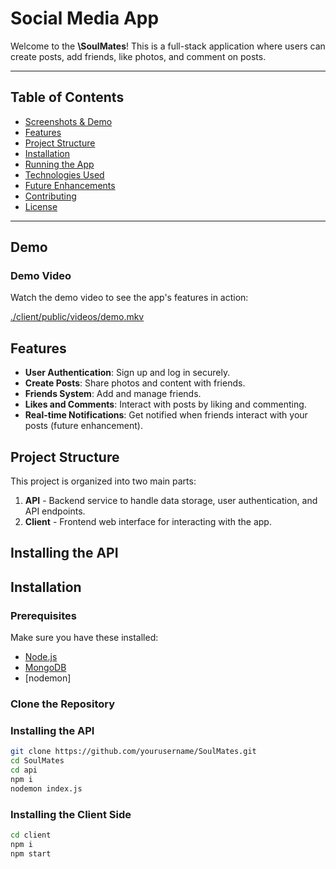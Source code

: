 # Social Media App

Welcome to the **\SoulMates**! This is a full-stack application where users can create posts, add friends, like photos, and comment on posts.

---

## Table of Contents

- [Screenshots & Demo](#screenshots--demo) 
- [Features](#features)
- [Project Structure](#project-structure)
- [Installation](#installation)
- [Running the App](#running-the-app)
- [Technologies Used](#technologies-used)
- [Future Enhancements](#future-enhancements)
- [Contributing](#contributing)
- [License](#license)

---

## Demo

### Demo Video

Watch the demo video to see the app's features in action:

[./client/public/videos/demo.mkv](https://github.com/user-attachments/assets/459b156f-62d4-405e-9a85-95313b3f50fb)

## Features

- **User Authentication**: Sign up and log in securely.
- **Create Posts**: Share photos and content with friends.
- **Friends System**: Add and manage friends.
- **Likes and Comments**: Interact with posts by liking and commenting.
- **Real-time Notifications**: Get notified when friends interact with your posts (future enhancement).

## Project Structure

This project is organized into two main parts:

1. **API** - Backend service to handle data storage, user authentication, and API endpoints.
2. **Client** - Frontend web interface for interacting with the app.


## Installing the API


## Installation

### Prerequisites

Make sure you have these installed:

- [Node.js](https://nodejs.org/)
- [MongoDB](https://www.mongodb.com/) 
- [nodemon]

### Clone the Repository

### Installing the API
```bash
git clone https://github.com/yourusername/SoulMates.git
cd SoulMates
cd api
npm i
nodemon index.js
```

### Installing the Client Side
```bash
cd client
npm i
npm start
```





